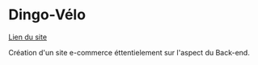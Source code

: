 # Dingo-Vélo
[Lien du site](https://timcarrara.pythonanywhere.com/)

Création d'un site e-commerce éttentielement sur l'aspect du Back-end.
